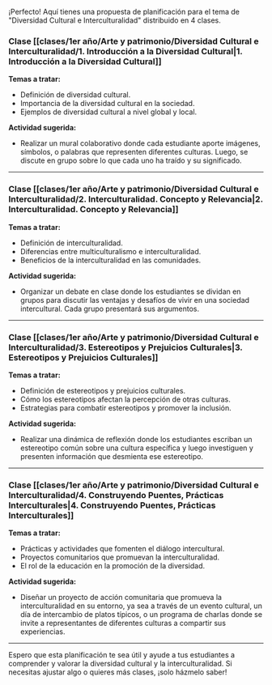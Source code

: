 ¡Perfecto! Aquí tienes una propuesta de planificación para el tema de "Diversidad Cultural e Interculturalidad" distribuido en 4 clases.

### Clase [[clases/1er año/Arte y patrimonio/Diversidad Cultural e Interculturalidad/1. Introducción a la Diversidad Cultural|1. Introducción a la Diversidad Cultural]]

**Temas a tratar:**

- Definición de diversidad cultural.
- Importancia de la diversidad cultural en la sociedad.
- Ejemplos de diversidad cultural a nivel global y local.

**Actividad sugerida:**

- Realizar un mural colaborativo donde cada estudiante aporte imágenes, símbolos, o palabras que representen diferentes culturas. Luego, se discute en grupo sobre lo que cada uno ha traído y su significado.

---

### Clase [[clases/1er año/Arte y patrimonio/Diversidad Cultural e Interculturalidad/2. Interculturalidad. Concepto y Relevancia|2. Interculturalidad. Concepto y Relevancia]]

**Temas a tratar:**

- Definición de interculturalidad.
- Diferencias entre multiculturalismo e interculturalidad.
- Beneficios de la interculturalidad en las comunidades.

**Actividad sugerida:**

- Organizar un debate en clase donde los estudiantes se dividan en grupos para discutir las ventajas y desafíos de vivir en una sociedad intercultural. Cada grupo presentará sus argumentos.

---

### Clase [[clases/1er año/Arte y patrimonio/Diversidad Cultural e Interculturalidad/3. Estereotipos y Prejuicios Culturales|3. Estereotipos y Prejuicios Culturales]]

**Temas a tratar:**

- Definición de estereotipos y prejuicios culturales.
- Cómo los estereotipos afectan la percepción de otras culturas.
- Estrategias para combatir estereotipos y promover la inclusión.

**Actividad sugerida:**

- Realizar una dinámica de reflexión donde los estudiantes escriban un estereotipo común sobre una cultura específica y luego investiguen y presenten información que desmienta ese estereotipo.

---

### Clase [[clases/1er año/Arte y patrimonio/Diversidad Cultural e Interculturalidad/4. Construyendo Puentes, Prácticas Interculturales|4. Construyendo Puentes, Prácticas Interculturales]]

**Temas a tratar:**

- Prácticas y actividades que fomenten el diálogo intercultural.
- Proyectos comunitarios que promuevan la interculturalidad.
- El rol de la educación en la promoción de la diversidad.

**Actividad sugerida:**

- Diseñar un proyecto de acción comunitaria que promueva la interculturalidad en su entorno, ya sea a través de un evento cultural, un día de intercambio de platos típicos, o un programa de charlas donde se invite a representantes de diferentes culturas a compartir sus experiencias.

---

Espero que esta planificación te sea útil y ayude a tus estudiantes a comprender y valorar la diversidad cultural y la interculturalidad. Si necesitas ajustar algo o quieres más clases, ¡solo házmelo saber!